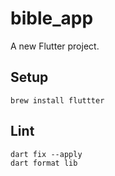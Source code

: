 # bible_app

A new Flutter project.

## Setup

```agsl
brew install fluttter
```

## Lint
```agsl
dart fix --apply
dart format lib
```